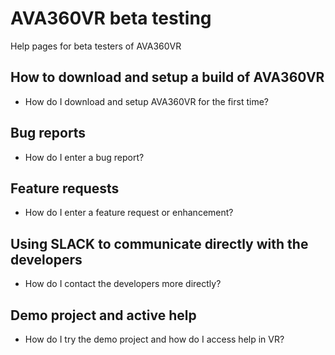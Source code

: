 # AVA360VR beta testing

Help pages for beta testers of AVA360VR

## How to download and setup a build of AVA360VR

- How do I download and setup AVA360VR for the first time?

## Bug reports

- How do I enter a bug report?

## Feature requests

- How do I enter a feature request or enhancement?

## Using SLACK to communicate directly with the developers

- How do I contact the developers more directly?

## Demo project and active help

- How do I try the demo project and how do I access help in VR?
